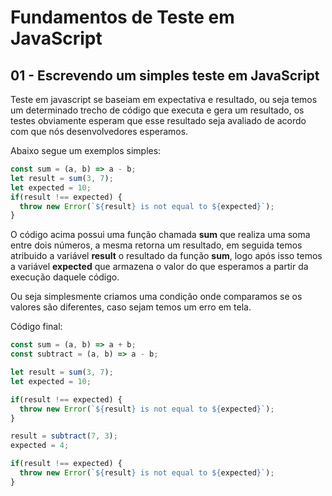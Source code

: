 # Fundamentos de Teste em JavaScript

## 01  - Escrevendo um simples teste em JavaScript
Teste em javascript se baseiam em expectativa e resultado, ou seja temos um determinado trecho de código que executa e gera um resultado, os testes obviamente esperam que esse resultado seja avaliado de acordo com que nós desenvolvedores esperamos.

Abaixo segue um exemplos simples:
```javascript
const sum = (a, b) => a - b;
let result = sum(3, 7);
let expected = 10;
if(result !== expected) {
  throw new Error(`${result} is not equal to ${expected}`);
}
```

O código acima possui uma função chamada **sum** que realiza uma soma entre dois números, a mesma retorna um resultado, em seguida temos atribuido a variável **result** o resultado da função **sum**, logo após isso temos a variável **expected** que armazena o valor do que esperamos a partir da execução daquele código.

Ou seja simplesmente criamos uma condição onde comparamos se os valores são diferentes, caso sejam temos um erro em tela.

Código final:
```javascript
const sum = (a, b) => a + b;
const subtract = (a, b) => a - b;

let result = sum(3, 7);
let expected = 10;

if(result !== expected) {
  throw new Error(`${result} is not equal to ${expected}`);
}

result = subtract(7, 3);
expected = 4;

if(result !== expected) {
  throw new Error(`${result} is not equal to ${expected}`);
}
```
